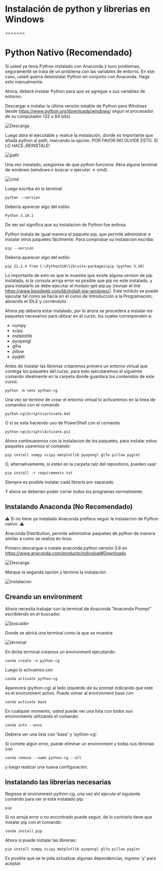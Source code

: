 # Instalación de python y librerias en Windows
=======

# Python Nativo (Recomendado)

Si usted ya tenía Python instalado con Anaconda y tuvo problemas, seguramente se trata de un problema con las variables de entorno. En ese caso, usted querrá desinstalar Python en conjunto con Anaconda. Haga esto manualmente.

Ahora, deberá instalar Python para que se agregue a sus variables de entorno:
 
Descargar e instalar la última versión estable de Python para Windows desde https://www.python.org/downloads/windows/ segun el procesador de su computador (32 o 64 bits).

![Descarga](./captures/captura0.jpg)

Luego abra el ejecutable y realice la instalación, donde es importante que añada python al path, marcando la opción.  POR FAVOR NO OLVIDE ESTO. SI LO HACE ¡REINSTALE!

![path](./captures/captura1.jpg)

Una vez instalado, asegúrese de que python funciona. Abra alguna terminal de windows (windows-> buscar o ejecutar -> cmd). 

![cmd](./captures/captura8.jpg)


Luego escriba en la terminal

    python --version

Debería aparecer algo del estilo:

    Python 3.10.1
    
De ser asi significa que su instalacion de Python fue exitosa

Python instala de igual manera el paquete pip, que permite administrar e instalar otros paquetes fácilmente. Para comprobar su instalacion escriba:

    pip --version

Debería aparecer algo del estilo:

    pip 21.2.4 from C:\Python310\lib\site-packages\pip (python 3.10)

Lo importante de esto es que le muestre que existe alguna version de pip instalada, si la consola arroja error es posible que pip no este instalado, y para instalarlo se debe ejecutar el modulo get-pip.py (revisar el link https://www.liquidweb.com/kb/install-pip-windows/). Este módulo se puede ejecutar tal como se hacía en el curso de Introducción a la Programación, abriendo el IDLE y corriéndolo.

Ahora pip deberia estar instalado, por lo ahora se procedera a instalar los paquetes necesarios para utilizar en el curso, los cuales corresponden a:

- numpy
- scipy
- matplotlib
- pyopengl
- glfw
- pillow
- pyglet

Antes de instalar las librerias crearemos primero un entorno virtual que contega los paquetes del curso, para esto ejecutaremos el siguiente comando idealmente en la carpeta donde guardara los contenidos de este curso:

    python -m venv python-cg
    
Una vez se termine de crear el entorno virtual lo activaremos en la linea de comandos con el comando

    python-cg\Scripts\activate.bat
    
O si se esta haciendo uso de PowerShell con el comando

    python-cg\Scripts\Activate.ps1

Ahora continuaremos con la instalacion de los paquetes, para instalar estos paquetes usaremos el comando: 

    pip install numpy scipy matplotlib pyopengl glfw pillow pyglet

O, alternativamente, si están en la carpeta raíz del repositorio, pueden usar:

    pip install -r requirements.txt

Siempre es posible instalar cada librería por separado.
 
Y ahora se deberían poder correr todos los programas normalmente.


## Instalando Anaconda (No Recomendado)

⚠ Si no tiene ya instalado Anaconda prefiera seguir la instalacion de Python nativo. ⚠

Anaconda Distribution, permite administrar paquetes de python de manera similar a como se realiza en linux.

Primero descargue e instale anaconda python versión 3.8 en https://www.anaconda.com/products/individual#Downloads

![Descarga](./captures/captura3.jpg)

 Marque la segunda opción y termine la instalación


![instalacion](./captures/captura4.jpg)

Creando un environment
----------------------

Ahora necesita trabajar con la terminal de Anaconda "Anaconda Prompt" escribiendo en el buscador.

![buscador](./captures/captura5.jpg)

Donde se abrirá una terminal como la que se muestra

![terminal](./captures/captura6.jpg)


En dicha terminal creamos un environment ejecutando:

    conda create -n python-cg

Luego lo activamos con

    conda activate python-cg

Aparecerá (python-cg) al lado izquierdo de su prompt indicando que este es el environment activo. Puede volver al environment base con

    conda activate base

En cualquier momento, usted puede ver una lista con todos sus environments utilizando el comando:

    conda info --envs

Debiera ver una lista con 'base' y 'python-cg'.

Si comete algún error, puede eliminar un environment y todas sus librerias con

    conda remove --name python-cg --all

y luego realizar una nueva configuración.


Instalando las librerías necesarias
-----------------------------------

Regrese al environment python-cg, una vez ahí ejecute el siguiente comando para ver si está instalado pip:

    pip
    
Si no arroja error o no encontrado puede seguir, de lo contrario tiene que instalar pip con el comando:

    conda install pip
    
Ahora si puede instalar las librerías:

    pip install numpy scipy matplotlib pyopengl glfw pillow pyglet

Es posible que se le pida actualizar algunas dependencias, ingrese 'y' para aceptar.
